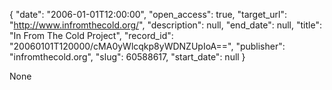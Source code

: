 {
  "date": "2006-01-01T12:00:00", 
  "open_access": true, 
  "target_url": "http://www.infromthecold.org/", 
  "description": null, 
  "end_date": null, 
  "title": "In From The Cold Project", 
  "record_id": "20060101T120000/cMA0yWlcqkp8yWDNZUpIoA==", 
  "publisher": "infromthecold.org", 
  "slug": 60588617, 
  "start_date": null
}

None